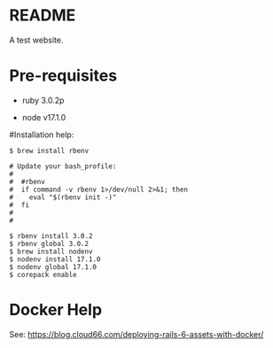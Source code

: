 # README

A test website.  

# Pre-requisites

* ruby 3.0.2p

* node v17.1.0

#Installation help:

```
$ brew install rbenv

# Update your bash_profile:
#
#  #rbenv
#  if command -v rbenv 1>/dev/null 2>&1; then
#    eval "$(rbenv init -)"
#  fi
#
#

$ rbenv install 3.0.2
$ rbenv global 3.0.2
$ brew install nodenv
$ nodenv install 17.1.0
$ nodenv global 17.1.0
$ corepack enable
``` 

# Docker Help
See: https://blog.cloud66.com/deploying-rails-6-assets-with-docker/
